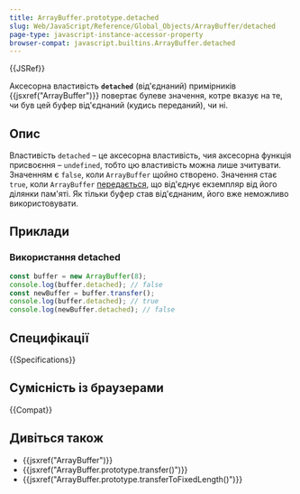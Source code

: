 ```yaml
---
title: ArrayBuffer.prototype.detached
slug: Web/JavaScript/Reference/Global_Objects/ArrayBuffer/detached
page-type: javascript-instance-accessor-property
browser-compat: javascript.builtins.ArrayBuffer.detached
---
```


{{JSRef}}

Аксесорна властивість **`detached`** (від'єднаний) примірників {{jsxref("ArrayBuffer")}} повертає булеве значення, котре вказує на те, чи був цей буфер від'єднаний (кудись переданий), чи ні.

## Опис

Властивість `detached` – це аксесорна властивість, чия аксесорна функція присвоєння – `undefined`, тобто цю властивість можна лише зчитувати. Значенням є `false`, коли `ArrayBuffer` щойно створено. Значення стає `true`, коли `ArrayBuffer` [передається](/uk/docs/Web/JavaScript/Reference/Global_Objects/ArrayBuffer#peredacha-arraybuffer), що від'єднує екземпляр від його ділянки пам'яті. Як тільки буфер став від'єднаним, його вже неможливо використовувати.

## Приклади

### Використання detached

```js
const buffer = new ArrayBuffer(8);
console.log(buffer.detached); // false
const newBuffer = buffer.transfer();
console.log(buffer.detached); // true
console.log(newBuffer.detached); // false
```

## Специфікації

{{Specifications}}

## Сумісність із браузерами

{{Compat}}

## Дивіться також

- {{jsxref("ArrayBuffer")}}
- {{jsxref("ArrayBuffer.prototype.transfer()")}}
- {{jsxref("ArrayBuffer.prototype.transferToFixedLength()")}}
